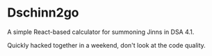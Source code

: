 # Dschinn2go

A simple React-based calculator for summoning Jinns in DSA 4.1.

Quickly hacked together in a weekend, don't look at the code quality. 

